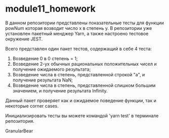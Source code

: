 # module11_homework

В данном репозитории представлены показательные тесты для функции powNum которая возводит число x в степень y. В репозитории уже установлен пакетный менджер Yarn, а также настроено тестовое окружение JEST. 

Всего представлен один пакет тестов, содержащий в себе 4 теста:

1. Возведение 0 в 0 степень = 1;
2. Возведение 2-ух обычных рациональных положительных чисел и получение ожидаемого результата;
3. Возведение числа в степень, представленной строкой "a", и получение результата NaN;
4. Возведение числа в степень, представленной слишком большим значением, и получение результата Infinity. 

Данный пакет проверяет как и ожидаемое поведение функции, так и некоторые corner cases. 

Инициализировать тесты вы можете командой 'yarn test' в терминале репозитория. 

GranularBear

